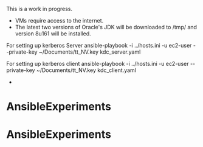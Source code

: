 
This is a work in progress.

* VMs require access to the internet.
* The latest two versions of Oracle's JDK will be downloaded to /tmp/ and version 8u161 will be installed.

For setting up kerberos Server
ansible-playbook -i ../hosts.ini -u ec2-user  --private-key ~/Documents/tt_NV.key kdc_server.yaml

For setting up kerberos client
ansible-playbook -i ../hosts.ini -u ec2-user  --private-key ~/Documents/tt_NV.key kdc_client.yaml

*
# AnsibleExperiments
# AnsibleExperiments

